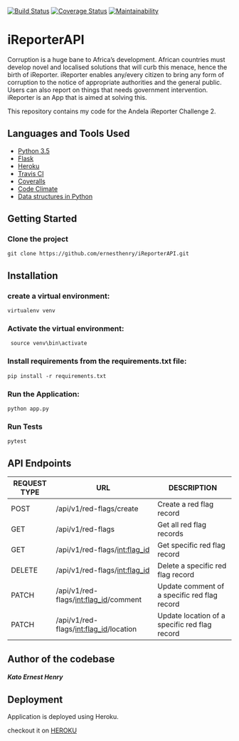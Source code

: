 [![Build Status](https://travis-ci.com/ernesthenry/iReporterAPI.svg?branch=ft-user)](https://travis-ci.com/ernesthenry/iReporterAPI)
[![Coverage Status](https://coveralls.io/repos/github/ernesthenry/iReporterAPI/badge.svg?branch=develop)](https://coveralls.io/github/ernesthenry/iReporterAPI?branch=develop)
[![Maintainability](https://api.codeclimate.com/v1/badges/f4fed7a1485aff2d4a2b/maintainability)](https://codeclimate.com/github/ernesthenry/iReporterAPI/maintainability)
# iReporterAPI
Corruption is a huge bane to Africa’s development. African countries must develop novel and localised solutions that will curb this menace, hence the birth of iReporter. iReporter enables any/every citizen to bring any form of corruption to the notice of appropriate authorities and the general public. Users can also report on things that needs government intervention. iReporter is an App that is aimed at solving this.


This repository contains my code for the Andela iReporter Challenge 2.

## Languages and Tools Used

* [Python 3.5](https://www.python.org)
* [Flask](http://flask.pocoo.org/)
* [Heroku](https://www.heroku.com/)
* [Travis CI](https://travis-ci.org/)
* [Coveralls](https://coveralls.io/)
* [Code Climate](https://codeclimate.com/)
* [Data structures in Python](https://docs.python.org/3/tutorial/datastructures.html)



## Getting Started

### Clone the project

```
git clone https://github.com/ernesthenry/iReporterAPI.git
```

## Installation


### create a virtual environment:

```
virtualenv venv
```

### Activate the virtual environment:

```
 source venv\bin\activate
```

### Install requirements from the requirements.txt file:

```
pip install -r requirements.txt
```

### Run the Application:

```
python app.py 
```

### Run Tests

```
pytest
```


## API Endpoints

|REQUEST TYPE| URL | DESCRIPTION |
|------------|-----|-------------|
|POST| /api/v1/red-flags/create |Create a red flag record|
|GET| /api/v1/red-flags |Get all red flag records |
|GET| /api/v1/red-flags/<int:flag_id> |Get specific red flag record|
|DELETE| /api/v1/red-flags/<int:flag_id>|Delete a specific red flag record|
|PATCH| /api/v1/red-flags/<int:flag_id>/comment |Update comment of a specific red flag record|
|PATCH| /api/v1/red-flags/<int:flag_id>/location |Update location of a specific red flag record|


## Author of the codebase

##### Kato Ernest Henry 


## Deployment

Application is deployed using Heroku.

checkout it on [HEROKU](https://ireporter-api-ernest.herokuapp.com/)